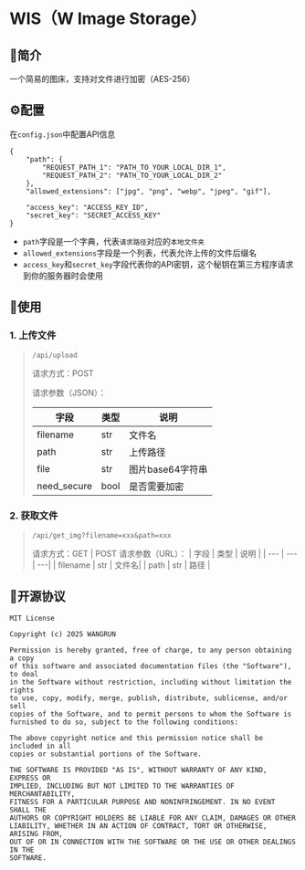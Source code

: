 # WIS（W Image Storage）
## 📃简介
一个简易的图床，支持对文件进行加密（AES-256）
## ⚙️配置
在`config.json`中配置API信息
```
{
    "path": {
        "REQUEST_PATH_1": "PATH_TO_YOUR_LOCAL_DIR_1",
        "REQUEST_PATH_2": "PATH_TO_YOUR_LOCAL_DIR_2"
    },
    "allowed_extensions": ["jpg", "png", "webp", "jpeg", "gif"],

    "access_key": "ACCESS_KEY_ID",
    "secret_key": "SECRET_ACCESS_KEY"
}
```
- `path`字段是一个字典，代表`请求路径`对应的`本地文件夹`
- `allowed_extensions`字段是一个列表，代表允许上传的文件后缀名
- `access_key`和`secret_key`字段代表你的API密钥，这个秘钥在第三方程序请求到你的服务器时会使用
## 🚀使用
### 1. 上传文件
>`/api/upload`
>
>请求方式：POST
>
>请求参数（JSON）：
>
>| 字段 | 类型 | 说明 |
>| --- | --- | ---|
>| filename | str | 文件名|
>| path | str | 上传路径 |
>| file | str | 图片base64字符串 |
>| need_secure | bool | 是否需要加密 |
### 2. 获取文件
>`/api/get_img?filename=xxx&path=xxx`
>
>请求方式：GET | POST
>请求参数（URL）：
>| 字段 | 类型 | 说明 |
>| --- | --- | ---|
>| filename | str | 文件名|
>| path | str | 路径 |
## 🍻开源协议
```
MIT License

Copyright (c) 2025 WANGRUN

Permission is hereby granted, free of charge, to any person obtaining a copy
of this software and associated documentation files (the "Software"), to deal
in the Software without restriction, including without limitation the rights
to use, copy, modify, merge, publish, distribute, sublicense, and/or sell
copies of the Software, and to permit persons to whom the Software is
furnished to do so, subject to the following conditions:

The above copyright notice and this permission notice shall be included in all
copies or substantial portions of the Software.

THE SOFTWARE IS PROVIDED "AS IS", WITHOUT WARRANTY OF ANY KIND, EXPRESS OR
IMPLIED, INCLUDING BUT NOT LIMITED TO THE WARRANTIES OF MERCHANTABILITY,
FITNESS FOR A PARTICULAR PURPOSE AND NONINFRINGEMENT. IN NO EVENT SHALL THE
AUTHORS OR COPYRIGHT HOLDERS BE LIABLE FOR ANY CLAIM, DAMAGES OR OTHER
LIABILITY, WHETHER IN AN ACTION OF CONTRACT, TORT OR OTHERWISE, ARISING FROM,
OUT OF OR IN CONNECTION WITH THE SOFTWARE OR THE USE OR OTHER DEALINGS IN THE
SOFTWARE.

```
